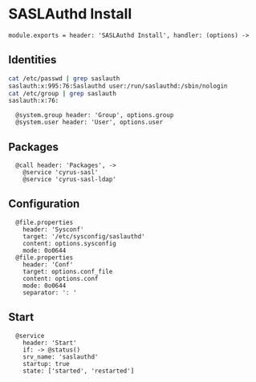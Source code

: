 
# SASLAuthd Install

    module.exports = header: 'SASLAuthd Install', handler: (options) ->

## Identities

```bash
cat /etc/passwd | grep saslauth
saslauth:x:995:76:Saslauthd user:/run/saslauthd:/sbin/nologin
cat /etc/group | grep saslauth
saslauth:x:76:
```

      @system.group header: 'Group', options.group
      @system.user header: 'User', options.user

## Packages

      @call header: 'Packages', ->
        @service 'cyrus-sasl'
        @service 'cyrus-sasl-ldap'

## Configuration

      @file.properties
        header: 'Sysconf'
        target: '/etc/sysconfig/saslauthd'
        content: options.sysconfig
        mode: 0o0644
      @file.properties
        header: 'Conf'
        target: options.conf_file
        content: options.conf
        mode: 0o0644
        separator: ': '

## Start

      @service
        header: 'Start'
        if: -> @status()
        srv_name: 'saslauthd'
        startup: true
        state: ['started', 'restarted']
